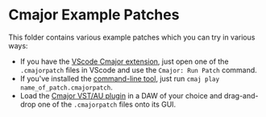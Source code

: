 # Cmajor Example Patches

This folder contains various example patches which you can try in various ways:

- If you have the [VScode Cmajor extension](https://marketplace.visualstudio.com/items?itemName=SoundStacks.cmajor), just open one of the `.cmajorpatch` files in VScode and use the `Cmajor: Run Patch` command.
- If you've installed the [command-line tool](https://github.com/SoundStacks/cmajor/releases), just run `cmaj play name_of_patch.cmajorpatch`.
- Load the [Cmajor VST/AU plugin](https://github.com/SoundStacks/cmajor/releases) in a DAW of your choice and drag-and-drop one of the `.cmajorpatch` files onto its GUI.
